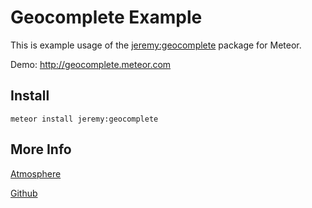 # Geocomplete Example

This is example usage of the [jeremy:geocomplete][1] package for Meteor.

Demo: http://geocomplete.meteor.com

## Install

```
meteor install jeremy:geocomplete
```


## More Info

[Atmosphere][1]

[Github][2]

[1]: https://atmospherejs.com/jeremy/geocomplete
[2]: https://github.com/jshimko/meteor-geocomplete/